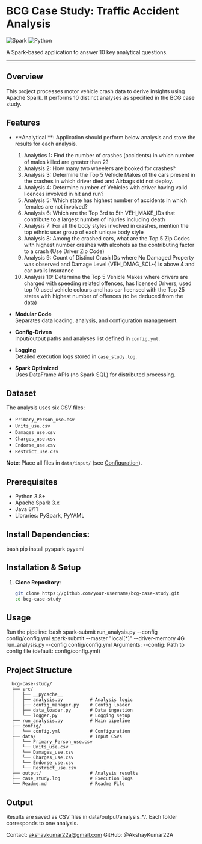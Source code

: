 # BCG Case Study: Traffic Accident Analysis

![Spark](https://img.shields.io/badge/Apache_Spark-FFFFFF?style=for-the-badge&logo=apachespark&logoColor=#E35A16)
![Python](https://img.shields.io/badge/Python-3.8%2B-blue?style=for-the-badge&logo=python)

A Spark-based application to answer 10 key analytical questions.

---

## Overview
This project processes motor vehicle crash data to derive insights using Apache Spark. It performs 10 distinct analyses as specified in the BCG case study.

## Features
- **Analytical **: Application should perform below analysis and store the results for each analysis.
  1.	Analytics 1: Find the number of crashes (accidents) in which number of males killed are greater than 2?
  2.	Analysis 2: How many two wheelers are booked for crashes? 
  3.	Analysis 3: Determine the Top 5 Vehicle Makes of the cars present in the crashes in which driver died and Airbags did not deploy.
  4.	Analysis 4: Determine number of Vehicles with driver having valid licences involved in hit and run? 
  5.	Analysis 5: Which state has highest number of accidents in which females are not involved? 
  6.	Analysis 6: Which are the Top 3rd to 5th VEH_MAKE_IDs that contribute to a largest number of injuries including death
  7.	Analysis 7: For all the body styles involved in crashes, mention the top ethnic user group of each unique body style  
  8.	Analysis 8: Among the crashed cars, what are the Top 5 Zip Codes with highest number crashes with alcohols as the contributing factor to a crash (Use Driver Zip Code)
  9.	Analysis 9: Count of Distinct Crash IDs where No Damaged Property was observed and Damage Level (VEH_DMAG_SCL~) is above 4 and car avails Insurance
  10.	Analysis 10: Determine the Top 5 Vehicle Makes where drivers are charged with speeding related offences, has licensed Drivers, used top 10 used vehicle colours and has car licensed with the Top 25 states with highest number of offences (to be deduced from the data)

- **Modular Code**  
  Separates data loading, analysis, and configuration management.
- **Config-Driven**  
  Input/output paths and analyses list defined in `config.yml`.
- **Logging**  
  Detailed execution logs stored in `case_study.log`.
- **Spark Optimized**  
  Uses DataFrame APIs (no Spark SQL) for distributed processing.

## Dataset
The analysis uses six CSV files:
- `Primary_Person_use.csv`  
- `Units_use.csv`  
- `Damages_use.csv`  
- `Charges_use.csv`  
- `Endorse_use.csv`  
- `Restrict_use.csv`  

**Note**: Place all files in `data/input/` (see [Configuration](#configuration)).

## Prerequisites
- Python 3.8+
- Apache Spark 3.x
- Java 8/11
- Libraries: PySpark, PyYAML

## Install Dependencies:
bash
  pip install pyspark pyyaml

## Installation & Setup
1. **Clone Repository**:
   ```bash
   git clone https://github.com/your-username/bcg-case-study.git
   cd bcg-case-study

## Usage
Run the pipeline:
bash
spark-submit run_analysis.py --config config/config.yml
spark-submit --master "local[*]" --driver-memory 4G run_analysis.py --config config/config.yml
  Arguments:
  --config: Path to config file (default: config/config.yml)

## Project Structure
```
  bcg-case-study/
  ├── src/
  │   ├── __pycache__
  │   ├── analysis.py          # Analysis logic
  │   ├── config_manager.py    # Config loader
  │   ├── data_loader.py       # Data ingestion
  │   └── logger.py            # Logging setup
  ├── run_analysis.py          # Main pipeline
  ├── config/
  │   └── config.yml           # Configuration
  ├── data/                    # Input CSVs
  │   └── Primary_Person_use.csv
  │   └── Units_use.csv
  │   └── Damages_use.csv
  │   └── Charges_use.csv
  │   └── Endorse_use.csv
  │   └── Restrict_use.csv
  ├── output/                  # Analysis results
  ├── case_study.log           # Execution logs
  └── Readme.md                # Readme File
```
## Output
  Results are saved as CSV files in data/output/analysis_*/. Each folder corresponds to one analysis.

Contact: akshaykumar22a@gmail.com
GitHub: @AkshayKumar22A
